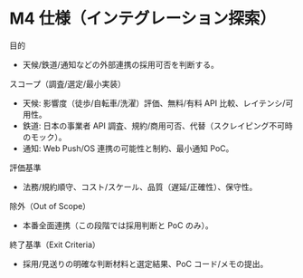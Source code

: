 # M4 仕様（インテグレーション探索）

目的
- 天候/鉄道/通知などの外部連携の採用可否を判断する。

スコープ（調査/選定/最小実装）
- 天候: 影響度（徒歩/自転車/洗濯）評価、無料/有料 API 比較、レイテンシ/可用性。
- 鉄道: 日本の事業者 API 調査、規約/商用可否、代替（スクレイピング不可時のモック）。
- 通知: Web Push/OS 連携の可能性と制約、最小通知 PoC。

評価基準
- 法務/規約順守、コスト/スケール、品質（遅延/正確性）、保守性。

除外（Out of Scope）
- 本番全面連携（この段階では採用判断と PoC のみ）。

終了基準（Exit Criteria）
- 採用/見送りの明確な判断材料と選定結果、PoC コード/メモの提出。

